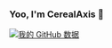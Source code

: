 ### Yoo, I'm CerealAxis 👋
[![我的 GitHub 数据](https://github-readme-stats.vercel.app/api?username=CerealAxis)]()

